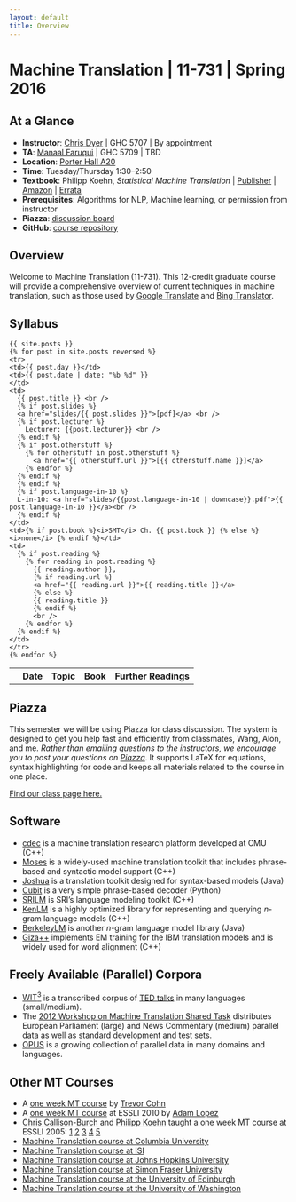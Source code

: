 ```yaml
---
layout: default
title: Overview
---
```

# Machine Translation | 11-731 | Spring 2016

## At a Glance

 * **Instructor**: [Chris Dyer](http://www.cs.cmu.edu/~cdyer) | GHC 5707 | By appointment 
* **TA**: [Manaal Faruqui](http://www.cs.cmu.edu/~mfaruqui/) | GHC 5709 | TBD
 * **Location**: [Porter Hall A20](https://www.cmu.edu/computing/class-event/classrooms/porter/A20.html)
 * **Time**: Tuesday/Thursday 1:30–2:50
 * **Textbook**: Philipp Koehn, *Statistical Machine Translation* | [Publisher](https://www.cambridge.org/us/catalogue/catalogue.asp?isbn=9780521874151) | [Amazon](http://www.amazon.com/dp/0521874157) | [Errata](http://www.statmt.org/book/errata.html)
 * **Prerequisites**: Algorithms for NLP, Machine learning, or permission from instructor
 * **Piazza**: [discussion board](https://piazza.com/cmu/spring2016/11731/home)
 * **GitHub**: [course repository](https://github.com/clab/sp2016.11-731)

## Overview

Welcome to Machine Translation (11-731). This 12-credit graduate course will provide a comprehensive overview of current techniques in machine translation, such as those used by [Google Translate](http://translate.google.com/) and [Bing Translator](http://www.bing.com/translator).

## Syllabus

<table> 
  <tbody>
    <tr><th></th><th><b>Date</b></th><th><b>Topic</b></th><th><b>Book</b></th><th><b>Further Readings</b></th>
    </tr>

    {{ site.posts }}
    {% for post in site.posts reversed %}
    <tr>
    <td>{{ post.day }}</td>
    <td>{{ post.date | date: "%b %d" }}
    </td>
    <td>
      {{ post.title }} <br />
      {% if post.slides %}
      <a href="slides/{{ post.slides }}">[pdf]</a> <br />
      {% if post.lecturer %}
        Lecturer: {{post.lecturer}} <br />
      {% endif %}
      {% if post.otherstuff %}
        {% for otherstuff in post.otherstuff %}
          <a href="{{ otherstuff.url }}">[{{ otherstuff.name }}]</a>
        {% endfor %}
      {% endif %}
      {% endif %}
      {% if post.language-in-10 %}
      L-in-10: <a href="slides/{{post.language-in-10 | downcase}}.pdf">{{ post.language-in-10 }}</a><br />
      {% endif %}
    </td>
    <td>{% if post.book %}<i>SMT</i> Ch. {{ post.book }} {% else %} <i>none</i> {% endif %}</td>
    <td>
      {% if post.reading %}
        {% for reading in post.reading %}
          {{ reading.author }},
          {% if reading.url %}
          <a href="{{ reading.url }}">{{ reading.title }}</a>
          {% else %}
          {{ reading.title }} 
          {% endif %}
          <br />
        {% endfor %}
      {% endif %}
    </td>
    </tr>
    {% endfor %}

  </tbody>
</table>

## Piazza

This semester we will be using Piazza for class discussion. The system is designed to get you help fast and efficiently from classmates, Wang, Alon, and me. *Rather than emailing questions to the instructors, we encourage you to post your questions on [Piazza](https://piazza.com/cmu/spring2016/11731/home)*. It supports LaTeX for equations, syntax highlighting for code and keeps all materials related to the course in one place.

[Find our class page here.](https://piazza.com/cmu/spring2016/11731/home)

## Software

 * [cdec](http://www.cdec-decoder.org/) is a machine translation research platform developed at CMU (C++)
 * [Moses](http://www.statmt.org/moses/) is a widely-used machine translation toolkit that includes phrase-based and syntactic model support (C++)
 * [Joshua](http://cs.jhu.edu/~ccb/joshua/) is a translation toolkit designed for syntax-based models (Java)
 * [Cubit](http://www.cis.upenn.edu/~lhuang3/cubit/) is a very simple phrase-based decoder (Python)
 * [SRILM](http://www.speech.sri.com/projects/srilm/) is SRI’s language modeling toolkit (C++)
 * [KenLM](http://kheafield.com/code/kenlm/) is a highly optimized library for representing and querying $n$-gram language models (C++)
 * [BerkeleyLM](http://code.google.com/p/berkeleylm/) is another $n$-gram language model library (Java)
 * [Giza++](http://code.google.com/p/giza-pp/) implements EM training for the IBM translation models and is widely used for word alignment (C++)

## Freely Available (Parallel) Corpora

 * [WIT<sup>3</sup>](https://wit3.fbk.eu/) is a transcribed corpus of [TED talks](http://www.ted.com/talks) in many languages (small/medium).
 * The [2012 Workshop on Machine Translation Shared Task](http://statmt.org/wmt12/translation-task.html) distributes European Parliament (large) and News Commentary (medium) parallel data as well as standard development and test sets.
 * [OPUS](http://opus.lingfil.uu.se/) is a growing collection of parallel data in many domains and languages.

## Other MT Courses

 * A [one week MT course](http://staffwww.dcs.shef.ac.uk/people/T.Cohn/mt/) by [Trevor Cohn](http://staffwww.dcs.shef.ac.uk/people/T.Cohn/)
 * A [one week MT course](http://www.cs.jhu.edu/~alopez/esslli2010.html) at ESSLI 2010 by [Adam Lopez](http://www.cs.jhu.edu/~alopez/)
 * [Chris Callison-Burch](http://www.cs.jhu.edu/~ccb/) and [Philipp Koehn](http://homepages.inf.ed.ac.uk/pkoehn/) taught a one week MT course at ESSLI 2005: [1](http://homepages.inf.ed.ac.uk/pkoehn/publications/esslli-slides-day1.pdf) [2](http://homepages.inf.ed.ac.uk/pkoehn/publications/esslli-slides-day2.pdf) [3](http://homepages.inf.ed.ac.uk/pkoehn/publications/esslli-slides-day3.pdf) [4](http://homepages.inf.ed.ac.uk/pkoehn/publications/esslli-slides-day4.pdf) [5](http://homepages.inf.ed.ac.uk/pkoehn/publications/esslli-slides-day5.pdf)
 * [Machine Translation course at Columbia University](https://sites.google.com/site/comse6998machinetranslation/)
 * [Machine Translation course at ISI](http://nlg.isi.edu/teaching/cs599mt/)
 * [Machine Translation course at Johns Hopkins University](http://mt-class.org/)
 * [Machine Translation course at Simon Fraser University](http://www.cs.sfu.ca/~anoop/teaching/CMPT-882-Fall-2011/)
 * [Machine Translation course at the University of Edinburgh](http://www.inf.ed.ac.uk/teaching/courses/mt/)
 * [Machine Translation course at the University of Washington](https://catalyst.uw.edu/workspace/kristout/20547/123745)

